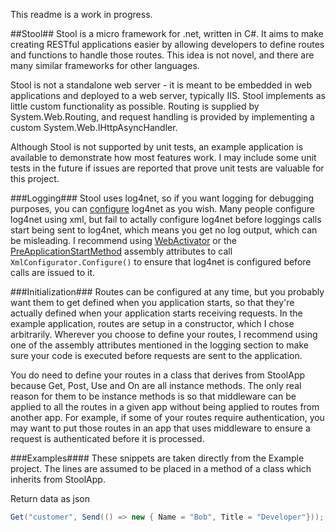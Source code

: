 This readme is a work in progress.

##Stool##
Stool is a micro framework for .net, written in C#. It aims to make creating RESTful applications easier by allowing developers to define routes and functions to handle those routes. This idea is not novel, and there are many similar frameworks for other languages.

Stool is not a standalone web server - it is meant to be embedded in web applications and deployed to a web server, typically IIS. Stool implements as little custom functionality as possible. Routing is supplied by System.Web.Routing, and request handling is provided by implementing a custom System.Web.IHttpAsyncHandler.

Although Stool is not supported by unit tests, an example application is available to demonstrate how most features work.  I may include some unit tests in the future if issues are reported that prove unit tests are valuable for this project.

###Logging###
Stool uses log4net, so if you want logging for debugging purposes, you can [configure](http://logging.apache.org/log4net/release/manual/configuration.html) log4net as you wish. Many people configure log4net using xml, but fail to actally configure log4net before loggings calls start being sent to log4net, which means you get no log output, which can be misleading. I recommend using [WebActivator](http://nuget.org/packages/WebActivator) or the [PreApplicationStartMethod](http://msdn.microsoft.com/en-us/library/system.web.preapplicationstartmethodattribute.preapplicationstartmethodattribute.aspx) assembly attributes to call `XmlConfigurator.Configure()` to ensure that log4net is configured before calls are issued to it.

###Initialization###
Routes can be configured at any time, but you probably want them to get defined when you application starts, so that they're actually defined when your application starts receiving requests.  In the example application, routes are setup in a constructor, which I chose arbitrarily. Wherever you choose to define your routes, I recommend using one of the assembly attributes mentioned in the logging section to make sure your code is executed before requests are sent to the application.

You do need to define your routes in a class that derives from StoolApp because Get, Post, Use and On are all instance methods. The only real reason for them to be instance methods is so that middleware can be applied to all the routes in a given app without being applied to routes from another app. For example, if some of your routes require authentication, you may want to put those routes in an app that uses middleware to ensure a request is authenticated before it is processed.

###Examples####
These snippets are taken directly from the Example project. The lines are assumed to be placed in a method of a class which inherits from StoolApp.

Return data as json
```c#
Get("customer", Send(() => new { Name = "Bob", Title = "Developer"}));
```